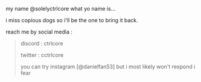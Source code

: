 my name @solelyctrlcore what yo name is...

i miss copious dogs so i'll be the one to bring it back.

reach me by social media :
> discord : ctrlcore
> 
> twitter : cctrlcore
> 
> you can try instagram [@danielfan53] but i most likely won't respond i fear

